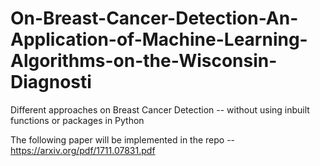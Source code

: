 # On-Breast-Cancer-Detection-An-Application-of-Machine-Learning-Algorithms-on-the-Wisconsin-Diagnosti
Different approaches on Breast Cancer Detection -- without using inbuilt functions or packages in Python 

The following paper will be implemented in the repo -- https://arxiv.org/pdf/1711.07831.pdf


